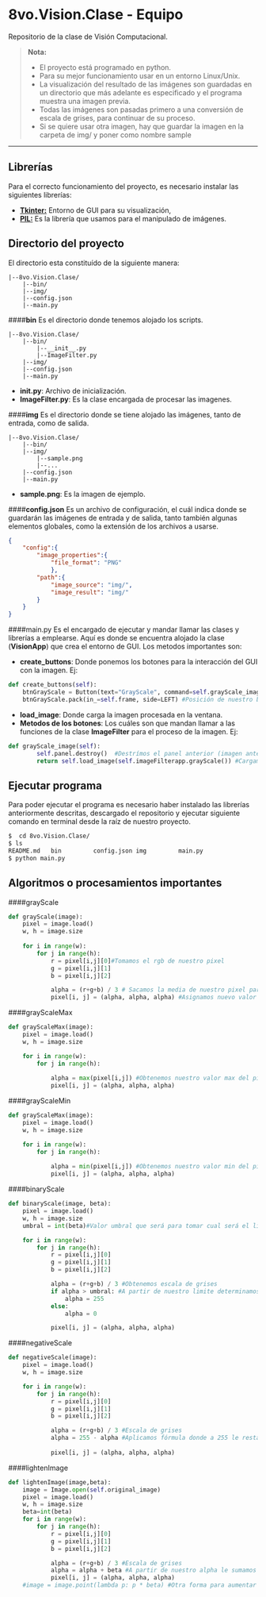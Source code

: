 8vo.Vision.Clase - Equipo
===================


Repositorio de la clase de Visión Computacional.
> **Nota:**
> - El proyecto está programado en python.
> - Para su mejor funcionamiento usar en un entorno Linux/Unix.
> - La visualización del resultado de las imágenes son guardadas en un directorio que más adelante es especificado y el programa muestra una imagen previa.
> - Todas las imágenes son pasadas primero a una conversión de escala de grises, para continuar de su proceso.
> - Si se quiere usar otra imagen, hay que guardar la imagen en la carpeta de img/ y poner como nombre sample

----------


Librerías
-------------

Para el correcto funcionamiento del proyecto, es necesario instalar las siguientes librerías:

- **[Tkinter:](https://wiki.python.org/moin/TkInter)** Entorno de GUI para su visualización,
- **[PIL:](http://www.pythonware.com/products/pil/)** Es la librería que usamos para el manipulado de imágenes.

Directorio del proyecto
------------
El directorio esta constituído de la siguiente manera:

```
|--8vo.Vision.Clase/
	|--bin/
	|--img/
	|--config.json
	|--main.py
```
####**bin**
Es el directorio donde tenemos alojado los scripts.
```
|--8vo.Vision.Clase/
	|--bin/
		|--__init__.py
		|--ImageFilter.py
	|--img/
	|--config.json
	|--main.py
```

- **__init__.py**: Archivo de inicialización.
- **ImageFilter.py**: Es la clase encargada de procesar las imagenes. 

####**img**
Es el directorio donde se tiene alojado las imágenes, tanto de entrada, como de salida.
```
|--8vo.Vision.Clase/
	|--bin/
	|--img/
		|--sample.png
		|--...
	|--config.json
	|--main.py
```

- **sample.png**: Es la imagen de ejemplo.

####**config.json**
Es un archivo de configuración, el cuál indica donde se guardarán las imágenes de entrada y de salida, tanto también algunas elementos globales, como la extensión de los archivos a usarse.
```json
{
	"config":{
		"image_properties":{
			"file_format": "PNG"
			},
		"path":{
			"image_source": "img/",
			"image_result": "img/"
		}
	}
}
```

####main.py
Es el encargado de ejecutar y mandar llamar las clases y librerías a emplearse. Aquí es donde se encuentra alojado la clase (**VisionApp**) que crea el entorno de GUI.
Los metodos importantes son:

 - **create_buttons**: Donde ponemos los botones para la interacción del GUI con la imagen. Ej:
```python
def create_buttons(self):
	btnGrayScale = Button(text="GrayScale", command=self.grayScale_image) #Nombre de nuestro botón y método a acceder
	btnGrayScale.pack(in_=self.frame, side=LEFT) #Posición de nuestro boton
```
 - **load_image**: Donde carga la imagen procesada en la ventana.
 - **Metodos de los botones**: Los cuáles son que mandan llamar a las funciones de la clase **ImageFilter** para el proceso de la imagen. Ej: 
```python
def grayScale_image(self):
		self.panel.destroy()  #Destrímos el panel anterior (imagen anterior)
		return self.load_image(self.imageFilterapp.grayScale()) #Cargamos la nueva imagen procesada
```

Ejecutar programa
------------
Para poder ejecutar el programa es necesario haber instalado las librerías anteriormente descritas, descargado el repositorio y ejecutar siguiente comando en terminal desde la raíz de nuestro proyecto.
```bash
$  cd 8vo.Vision.Clase/
$ ls
README.md   bin         config.json img         main.py
$ python main.py
```

Algoritmos o procesamientos importantes
--------------
####grayScale
```python
def grayScale(image):
	pixel = image.load()
	w, h = image.size
	
	for i in range(w):
		for j in range(h):
			r = pixel[i,j][0]#Tomamos el rgb de nuestro pixel
			g = pixel[i,j][1]
			b = pixel[i,j][2]

			alpha = (r+g+b) / 3 # Sacamos la media de nuestro pixel para asi sacar la escla de grises
			pixel[i, j] = (alpha, alpha, alpha) #Asignamos nuevo valor
```

####grayScaleMax
```python
def grayScaleMax(image):
	pixel = image.load()
	w, h = image.size

	for i in range(w):
		for j in range(h):
			
			alpha = max(pixel[i,j]) #Obtenemos nuestro valor max del pixel en este caso será de nuestra escala rgb
			pixel[i, j] = (alpha, alpha, alpha)
```

####grayScaleMin
```python
def grayScaleMax(image):
	pixel = image.load()
	w, h = image.size

	for i in range(w):
		for j in range(h):
			
			alpha = min(pixel[i,j]) #Obtenemos nuestro valor min del pixel en este caso será de nuestra escala rgb
			pixel[i, j] = (alpha, alpha, alpha)
```

####binaryScale
```python
def binaryScale(image, beta):
	pixel = image.load()
	w, h = image.size
	umbral = int(beta)#Valor umbral que será para tomar cual será el limite para nuestra binarización

	for i in range(w):
		for j in range(h):
			r = pixel[i,j][0]
			g = pixel[i,j][1]
			b = pixel[i,j][2]

			alpha = (r+g+b) / 3 #Obtenemos escala de grises
			if alpha > umbral: #A partir de nuestro limite determinamos si es blanco o negro
				alpha = 255
			else:
				alpha = 0

			pixel[i, j] = (alpha, alpha, alpha)
```

####negativeScale
```python
def negativeScale(image):
	pixel = image.load()
	w, h = image.size

	for i in range(w):
		for j in range(h):
			r = pixel[i,j][0]
			g = pixel[i,j][1]
			b = pixel[i,j][2]

			alpha = (r+g+b) / 3 #Escala de grises
			alpha = 255 - alpha #Aplicamos fórmula donde a 255 le restamos nuestra alpha
			
			pixel[i, j] = (alpha, alpha, alpha)
```

####lightenImage
```python
def lightenImage(image,beta):
	image = Image.open(self.original_image)
	pixel = image.load()
	w, h = image.size
	beta=int(beta)
	for i in range(w):
		for j in range(h):
			r = pixel[i,j][0]
			g = pixel[i,j][1]
			b = pixel[i,j][2]

			alpha = (r+g+b) / 3 #Escala de grises
			alpha = alpha + beta #A partir de nuestro alpha le sumamos el valor de entrada que es el valor a aumentar
			pixel[i, j] = (alpha, alpha, alpha)
	#image = image.point(lambda p: p * beta) #Otra forma para aumentar el brillo con lambda
```
